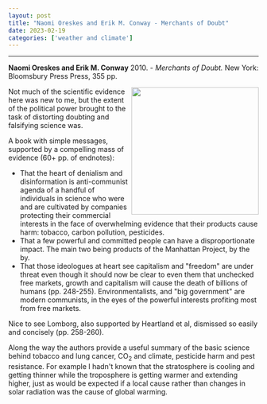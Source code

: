 ```yaml
---
layout: post
title: "Naomi Oreskes and Erik M. Conway - Merchants of Doubt"
date: 2023-02-19
categories: ['weather and climate']
---
```



***
<b>Naomi Oreskes and Erik M. Conway</b> 2010. - _Merchants of Doubt._  New York: Bloomsbury Press Press, 355 pp. 

<img  align="right" width="256" src="https://res.cloudinary.com/bloomsbury-atlas/image/upload/w_568,c_scale/jackets/9781608193943.jpg" alt="">
Not much of the scientific evidence here was new to me, but the extent of the political power brought to the task of distorting doubting and falsifying science was.

A book with simple messages, supported by a compelling mass of evidence (60+ pp. of endnotes):

- That the heart of denialism and disinformation is anti-communist agenda of a handful of individuals in science who were and are cultivated by companies protecting their commercial interests in the face of overwhelming evidence that their products cause harm: tobacco, carbon pollution, pesticides. 
- That a few powerful and committed people can have a disproportionate impact.  The main two being products of the Manhattan Project, by the by.
- That those ideologues at heart see capitalism and "freedom" are under threat even though it should now be clear to even them that unchecked free markets, growth and capitalism will cause the death of billions of humans (pp. 248-255).  Environmentalists, and "big government" are modern communists, in the eyes of the powerful interests profiting most from free markets.

Nice to see Lomborg, also supported by Heartland et al,  dismissed so easily and concisely (pp. 258-260).

Along the way the authors provide a useful summary of the basic science behind tobacco and lung cancer, CO<sub>2</sub> and climate, pesticide harm and pest resistance.  For example I hadn't known that the stratosphere is cooling and getting thinner while the troposphere is getting warmer and extending higher, just as would be expected if a local cause rather than changes in solar radiation was the cause of global warming.
